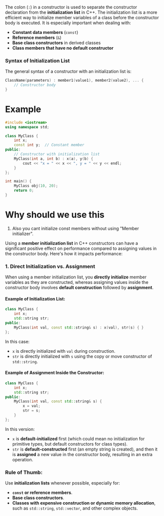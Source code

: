 The colon (`:`) in a constructor is used to separate the constructor declaration from the **initialization list** in C++. The initialization list is a more efficient way to initialize member variables of a class before the constructor body is executed. It is especially important when dealing with:

- **Constant data members** (`const`)
- **Reference members** (`&`)
- **Base class constructors** in derived classes
- **Class members that have no default constructor**

### Syntax of Initialization List

The general syntax of a constructor with an initialization list is:
```cpp
ClassName(parameters) : member1(value1), member2(value2), ... {
    // Constructor body
}

```
# Example 
```cpp
#include <iostream>
using namespace std;

class MyClass {
    int x;
    const int y;  // Constant member
public:
    // Constructor with initialization list
    MyClass(int a, int b) : x(a), y(b) {
        cout << "x = " << x << ", y = " << y << endl;
    }
};

int main() {
    MyClass obj(10, 20);
    return 0;
}

```

# Why should we use this
1. Also you cant initialize const members without using "Member initializer".


Using a **member initialization list** in C++ constructors can have a significant positive effect on performance compared to assigning values in the constructor body. Here's how it impacts performance:

### **1. Direct Initialization vs. Assignment**

When using a member initialization list, you **directly initialize** member variables as they are constructed, whereas assigning values inside the constructor body involves **default construction** followed by **assignment**.

#### Example of Initialization List:
```cpp
class MyClass {
    int x;
    std::string str;
public:
    MyClass(int val, const std::string& s) : x(val), str(s) { }
};

```

In this case:

- `x` is directly initialized with `val` during construction.
- `str` is directly initialized with `s` using the copy or move constructor of `std::string`.

#### Example of Assignment Inside the Constructor:
```cpp
class MyClass {
    int x;
    std::string str;
public:
    MyClass(int val, const std::string& s) {
        x = val;
        str = s;
    }
};


```
 
In this version:

- `x` is **default-initialized** first (which could mean no initialization for primitive types, but default constructors for class types).
- `str` is **default-constructed** first (an empty string is created), and then it is **assigned** a new value in the constructor body, resulting in an extra operation.

### **Rule of Thumb**:

Use **initialization lists** whenever possible, especially for:

- **`const` or reference members**.
- **Base class constructors**.
- **Classes with expensive construction or dynamic memory allocation**, such as `std::string`, `std::vector`, and other complex objects.

 